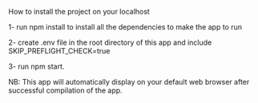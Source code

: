 How to install the project on your localhost


1- run npm install to install all the dependencies to make the app to run


2- create .env file in the root directory of this app and include SKIP_PREFLIGHT_CHECK=true


3- run npm start. 

NB: This app will automatically display on your default web browser after successful compilation of the app.
